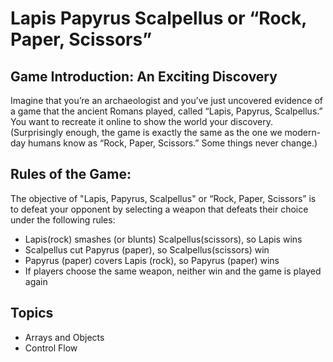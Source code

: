 # Lapis Papyrus Scalpellus or “Rock, Paper, Scissors” 

## Game Introduction:  An Exciting Discovery
Imagine that you’re an archaeologist and you’ve just uncovered evidence of a game that the ancient Romans played, called “Lapis, Papyrus, Scalpellus.” You want to recreate it online to show the world your discovery. (Surprisingly enough, the game is exactly the same as the one we modern-day humans know as “Rock, Paper, Scissors.” Some things never change.)
[](https://i.imgur.com/veLgHaB.png)

 
## Rules of the Game:
The objective of "Lapis, Papyrus, Scalpellus" or “Rock, Paper, Scissors”  is to defeat your opponent by selecting a weapon that defeats their choice under the following rules:
 
   - Lapis(rock) smashes (or blunts) Scalpellus(scissors), so Lapis wins
   - Scalpellus cut Papyrus (paper), so Scalpellus(scissors) win
   - Papyrus (paper) covers Lapis (rock), so Papyrus (paper) wins
   - If players choose the same weapon, neither win and the game is played again

   ## Topics 
   - Arrays and Objects
   - Control Flow